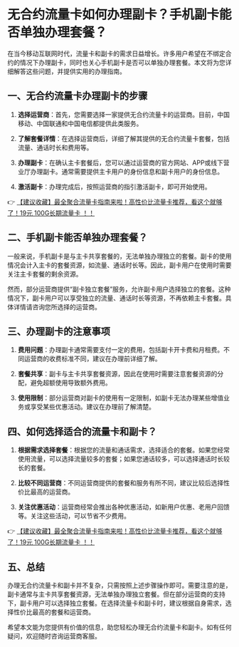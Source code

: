 # 无合约流量卡如何办理副卡？手机副卡能否单独办理套餐？

在当今移动互联网时代，流量卡和副卡的需求日益增长。许多用户希望在不绑定合约的情况下办理副卡，同时也关心手机副卡是否可以单独办理套餐。本文将为您详细解答这些问题，并提供实用的办理指南。

## 一、无合约流量卡办理副卡的步骤

1. **选择运营商**：首先，您需要选择一家提供无合约流量卡的运营商。目前，中国移动、中国联通和中国电信都提供此类服务。

2. **了解套餐详情**：在选择运营商后，详细了解其提供的无合约流量卡套餐，包括流量、通话时长和费用等。

3. **办理副卡**：在确认主卡套餐后，您可以通过运营商的官方网站、APP或线下营业厅办理副卡。通常需要提供主卡用户的身份信息和副卡用户的身份信息。

4. **激活副卡**：办理完成后，按照运营商的指引激活副卡，即可开始使用。

👉 [【建议收藏】最全聚合流量卡指南来啦！高性价比流量卡推荐，看这个就够了！19元 100G长期流量卡 ！！](https://bit.ly/Liuliangka)

## 二、手机副卡能否单独办理套餐？

一般来说，手机副卡是与主卡共享套餐的，无法单独办理独立的套餐。副卡的使用情况会计入主卡的套餐资源，如流量、通话时长等。因此，副卡用户在使用时需要关注主卡套餐的剩余资源。

然而，部分运营商提供“副卡独立套餐”服务，允许副卡用户选择独立的套餐。这种情况下，副卡用户可以享受独立的流量、通话时长等资源，不再依赖主卡套餐。具体详情请咨询您所选择的运营商。

## 三、办理副卡的注意事项

1. **费用问题**：办理副卡通常需要支付一定的费用，包括副卡开卡费和月租费。不同运营商的收费标准不同，建议在办理前详细了解。

2. **套餐共享**：副卡与主卡共享套餐资源，因此在使用时需要注意套餐资源的分配，避免超额使用导致额外费用。

3. **使用限制**：部分运营商对副卡的使用有一定限制，如副卡无法办理某些增值业务或享受某些优惠活动。建议在办理前了解清楚。

## 四、如何选择适合的流量卡和副卡？

1. **根据需求选择套餐**：根据您的流量和通话需求，选择适合的套餐。如果您经常使用流量，可以选择流量较多的套餐；如果您通话较多，可以选择通话时长较长的套餐。

2. **比较不同运营商**：不同运营商提供的套餐和服务有所不同，建议比较后选择性价比最高的运营商。

3. **关注优惠活动**：运营商经常会推出各种优惠活动，如新用户优惠、老用户回馈等。关注这些活动，可以节省不少费用。

👉 [【建议收藏】最全聚合流量卡指南来啦！高性价比流量卡推荐，看这个就够了！19元 100G长期流量卡 ！！](https://bit.ly/Liuliangka)

## 五、总结

办理无合约流量卡和副卡并不复杂，只需按照上述步骤操作即可。需要注意的是，副卡通常与主卡共享套餐资源，无法单独办理独立套餐。但在部分运营商的支持下，副卡用户可以选择独立套餐。在选择流量卡和副卡时，建议根据自身需求，选择性价比最高的套餐和运营商。

希望本文能为您提供有价值的信息，助您轻松办理无合约流量卡和副卡。如有任何疑问，欢迎随时咨询运营商客服。